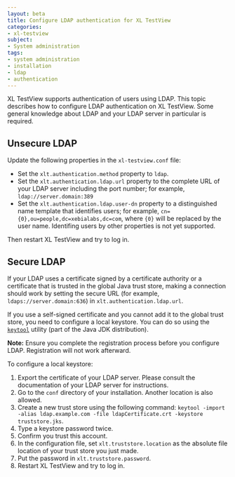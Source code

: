 ```yaml
---
layout: beta
title: Configure LDAP authentication for XL TestView
categories:
- xl-testview
subject:
- System administration
tags:
- system administration
- installation
- ldap
- authentication
---
```


XL TestView supports authentication of users using LDAP. This topic describes how to configure LDAP authentication on XL TestView. Some general knowledge about LDAP and your LDAP server in particular is required.

## Unsecure LDAP

Update the following properties in the `xl-testview.conf` file:

* Set the `xlt.authentication.method` property to `ldap`.
* Set the `xlt.authentication.ldap.url` property to the complete URL of your LDAP server including the port number; for example, `ldap://server.domain:389`
* Set the `xlt.authentication.ldap.user-dn` property to a distinguished name template that identifies users; for example, `cn={0},ou=people,dc=xebialabs,dc=com`, where `{0}` will be replaced by the user name. Identifing users by other properties is not yet supported.

Then restart XL TestView and try to log in.

## Secure LDAP

If your LDAP uses a certificate signed by a certificate authority or a certificate that is trusted in the global Java trust store, making a connection should work by setting the secure URL (for example, `ldaps://server.domain:636`) in `xlt.authentication.ldap.url`.

If you use a self-signed certificate and you cannot add it to the global trust store, you need to configure a local keystore. You can do so using the [`keytool`](http://docs.oracle.com/javase/7/docs/technotes/tools/windows/keytool.html) utility (part of the Java JDK distribution).

**Note:** Ensure you complete the registration process before you configure LDAP. Registration will not work afterward.

To configure a local keystore:

1. Export the certificate of your LDAP server. Please consult the documentation of your LDAP server for instructions.
2. Go to the `conf` directory of your installation. Another location is also allowed.
3. Create a new trust store using the following command: `keytool -import  -alias ldap.example.com -file ldapCertificate.crt -keystore truststore.jks`.
4. Type a keystore password twice.
5. Confirm you trust this account.
6. In the configuration file, set `xlt.truststore.location` as the absolute file location of your trust store you just made.
7. Put the password in `xlt.truststore.password`.
8. Restart XL TestView and try to log in.
